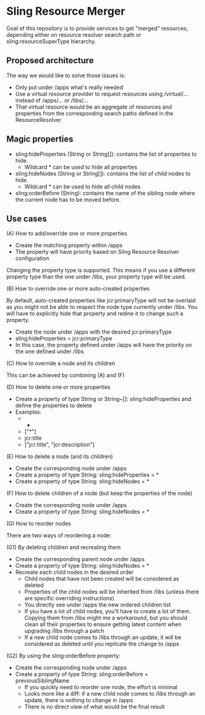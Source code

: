 Sling Resource Merger
=====================

Goal of this repository is to provide services to get "merged" resources, depending either on resource resolver search path or sling:resourceSuperType hierarchy.

Proposed architecture
---------------------

The way we would like to solve those issues is:
* Only put under /apps what's really needed
* Use a virtual resource provider to request resources using /virtual/... instead of /apps/... or /libs/...
* That virtual resource would be an aggregate of resources and properties from the corresponding search paths defined in the ResourceResolver

Magic properties
----------------
* sling:hideProperties (String or String[]): contains the list of properties to hide.
  * Wildcard * can be used to hide all properties
* sling:hideNodes (String or String[]): contains the list of child nodes to hide.
  * Wildcard * can be used to hide all child nodes
* sling:orderBefore (String): contains the name of the sibling node where the current node has to be moved before.

Use cases
---------

(A) How to add/override one or more properties

* Create the matching property within /apps
* The property will have priority based on Sling Resource Resolver configuration

Changing the property type is supported. This means if you use a different property type than the one under /libs, your property type will be used.

(B) How to override one or more auto-created properties

By default, auto-created properties like jcr:primaryType will not be overlaid as you might not be able to respect the node type currently under /libs. You will have to explicitly hide that property and redine it to change such a property.

* Create the node under /apps with the desired jcr:primaryType
* sling:hideProperties = jcr:primaryType
* In this case, the property defined under /apps will have the priority on the one defined under /libs

(C) How to override a node and its children

This can be achieved by combining (A) and (F)

(D) How to delete one or more properties

* Create a property of type String or String~[]: sling:hideProperties and define the properties to delete
* Examples:
  * *
  * ["*"]
  * jcr:title
  * ["jcr:title", "jcr:description"]

(E) How to delete a node (and its children)

* Create the corresponding node under /apps
* Create a property of type String: sling:hideProperties = *
* Create a property of type String: sling:hideNodes = *

(F) How to delete children of a node (but keep the properties of the node)

* Create the corresponding node under /apps
* Create a property of type String: sling:hideNodes = *

(G) How to reorder nodes

There are two ways of reordering a node:

(G1) By deleting children and recreating them
* Create the corresponding parent node under /apps
* Create a property of type String: sling:hideNodes = *
* Recreate each child nodes in the desired order
  * Child nodes that have not been created will be considered as deleted
  * Properties of the child nodes will be inherited from /libs (unless there are specific overriding instructions)
  * You directly see under /apps the new ordered children list
  * If you have a lot of child nodes, you'll have to create a lot of them. Copying them from /libs might me a workaround, but you should clean all their properties to ensure getting latest content when upgrading /libs through a patch
  * If a new child node comes to /libs through an update, it will be considered as deleted until you replicate the change to /apps

(G2) By using the sling:orderBefore property:
* Create the corresponding node under /apps
* Create a property of type String: sling:orderBefore = previousSiblingName
  * If you quickly need to reorder one node, the effort is minimal
  * Looks more like a diff: if a new child node comes to /libs through an update, there is nothing to change in /apps
  * There is no direct view of what would be the final result
